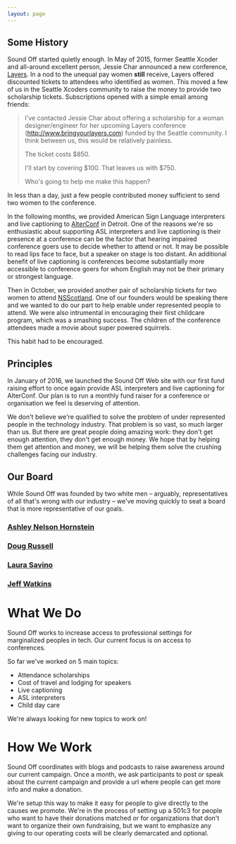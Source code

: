 ```yaml
---
layout: page
---
```


## Some History

Sound Off started quietly enough. In May of 2015, former Seattle Xcoder and all-around excellent person, Jessie Char announced a new conference, [Layers](http://www.bringyourlayers.com). In a nod to the unequal pay women **still** receive, Layers offered discounted tickets to attendees who identified as women. This moved a few of us in the Seattle Xcoders community to raise the money to provide two scholarship tickets. Subscriptions opened with a simple email among friends:

> I've contacted Jessie Char about offering a scholarship for a woman designer/engineer for her upcoming Layers conference (http://www.bringyourlayers.com) funded by the Seattle community. I think between us, this would be relatively painless. 
>
> The ticket costs $850.
>
> I'll start by covering $100. That leaves us with $750.
>
> Who's going to help me make this happen?

In less than a day, just a few people contributed money sufficient to send two women to the conference.

In the following months, we provided American Sign Language interpreters and live captioning to [AlterConf](http://alterconf.com) in Detroit. One of the reasons we're so enthusiastic about supporting ASL interpreters and live captioning is their presence at a conference can be the factor that hearing impaired conference goers use to decide whether to attend or not. It may be possible to read lips face to face, but a speaker on stage is too distant. An additional benefit of live captioning is conferences become substantially more accessible to conference goers for whom English may not be their primary or strongest language.

Then in October, we provided another pair of scholarship tickets for two women to attend [NSScotland](http://nsscotland.com). One of our founders would be speaking there and we wanted to do our part to help enable under represented people to attend. We were also intrumental in encouraging their first childcare program, which was a smashing success. The children of the conference attendees made a movie about super powered squirrels. 

This habit had to be encouraged.

## Principles
In January of 2016, we launched the Sound Off Web site with our first fund raising effort to once again provide ASL interpreters and live captioning for AlterConf. Our plan is to run a monthly fund raiser for a conference or organisation we feel is deserving of attention.

We don't believe we're qualified to solve the problem of under represented people in the technology industry. That problem is so vast, so much larger than us. But there are great people doing amazing work: they don't get enough attention, they don't get enough money. We hope that by helping them get attention and money, we will be helping them solve the crushing challenges facing our industry.

## Our Board
While Sound Off was founded by two white men – arguably, representatives of all that's wrong with our industry – we've moving quickly to seat a board that is more representative of our goals.

### [Ashley Nelson Hornstein](http://ashleynh.me)

### [Doug Russell](http://takingnotes.co)

### [Laura Savino](https://vimeo.com/112107650)

### [Jeff Watkins](http://metrocat.org)

# What We Do

Sound Off works to increase access to professional settings for marginalized peoples in tech. Our current focus is on access to conferences.

So far we've worked on 5 main topics:

* Attendance scholarships
* Cost of travel and lodging for speakers
* Live captioning
* ASL interpreters
* Child day care

We're always looking for new topics to work on!

# How We Work

Sound Off coordinates with blogs and podcasts to raise awareness around our current campaign. Once a month, we ask participants to post or speak about the current campaign and provide a url where people can get more info and make a donation.

We're setup this way to make it easy for people to give directly to the causes we promote. We're in the process of setting up a 501c3 for people who want to have their donations matched or for organizations that don't want to organize their own fundraising, but we want to emphasize any giving to our operating costs will be clearly demarcated and optional.
